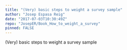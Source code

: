 ```yaml
---
title: "(Very) basic steps to weight a survey sample"
author: "Josep Espasa Reig"
date: "2017-07-03T10:30:49Z"
repo: "JosepER/Book_How_to_weight_a_survey"
pinned: FALSE
---
```


(Very) basic steps to weight a survey sample
